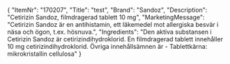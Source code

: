 {
  "ItemNr": "170207",
  "Title": "test",
  "Brand": "Sandoz",
  "Description": "Cetirizin Sandoz, filmdragerad tablett 10 mg",
  "MarketingMessage": "Cetirizin Sandoz är en antihistamin,  ett läkemedel mot allergiska besvär i näsa och ögon, t.ex. hösnuva.",
  "Ingredients": "Den aktiva substansen i Cetirizin Sandoz är cetirizindihydroklorid. En filmdragerad tablett innehåller 10 mg cetirizindihydroklorid. Övriga innehållsämnen är - Tablettkärna: mikrokristallin cellulosa"
}